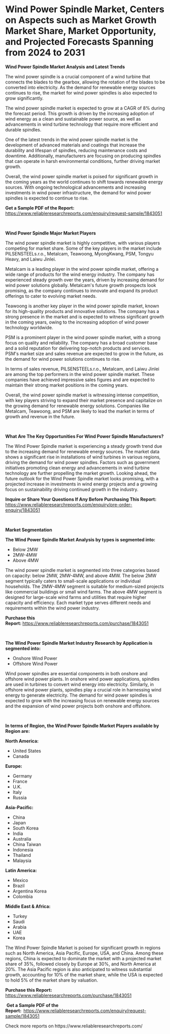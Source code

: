 <p><h1>Wind Power Spindle Market, Centers on Aspects such as Market Growth Market Share, Market Opportunity, and Projected Forecasts Spanning from 2024 to 2031</h1></p><p><strong>Wind Power Spindle Market Analysis and Latest Trends</strong></p>
<p><p>The wind power spindle is a crucial component of a wind turbine that connects the blades to the gearbox, allowing the rotation of the blades to be converted into electricity. As the demand for renewable energy sources continues to rise, the market for wind power spindles is also expected to grow significantly.</p><p>The wind power spindle market is expected to grow at a CAGR of 8% during the forecast period. This growth is driven by the increasing adoption of wind energy as a clean and sustainable power source, as well as advancements in wind turbine technology that require more efficient and durable spindles.</p><p>One of the latest trends in the wind power spindle market is the development of advanced materials and coatings that increase the durability and lifespan of spindles, reducing maintenance costs and downtime. Additionally, manufacturers are focusing on producing spindles that can operate in harsh environmental conditions, further driving market growth.</p><p>Overall, the wind power spindle market is poised for significant growth in the coming years as the world continues to shift towards renewable energy sources. With ongoing technological advancements and increasing investments in wind power infrastructure, the demand for wind power spindles is expected to continue to rise.</p></p>
<p><strong>Get a Sample PDF of the Report:&nbsp;</strong> <a href="https://www.reliableresearchreports.com/enquiry/request-sample/1843051">https://www.reliableresearchreports.com/enquiry/request-sample/1843051</a></p>
<p>&nbsp;</p>
<p><strong>Wind Power Spindle Major Market Players</strong></p>
<p><p>The wind power spindle market is highly competitive, with various players competing for market share. Some of the key players in the market include PILSENSTEELs.r.o., Metalcam, Teawoong, MyongKwang, PSM, Tongyu Heavy, and Laiwu Jinlei.</p><p>Metalcam is a leading player in the wind power spindle market, offering a wide range of products for the wind energy industry. The company has experienced steady growth over the years, driven by increasing demand for wind power solutions globally. Metalcam's future growth prospects look promising, as the company continues to innovate and expand its product offerings to cater to evolving market needs.</p><p>Teawoong is another key player in the wind power spindle market, known for its high-quality products and innovative solutions. The company has a strong presence in the market and is expected to witness significant growth in the coming years, owing to the increasing adoption of wind power technology worldwide.</p><p>PSM is a prominent player in the wind power spindle market, with a strong focus on quality and reliability. The company has a broad customer base and a solid reputation for delivering top-notch products and services. PSM's market size and sales revenue are expected to grow in the future, as the demand for wind power solutions continues to rise.</p><p>In terms of sales revenue, PILSENSTEELs.r.o., Metalcam, and Laiwu Jinlei are among the top performers in the wind power spindle market. These companies have achieved impressive sales figures and are expected to maintain their strong market positions in the coming years.</p><p>Overall, the wind power spindle market is witnessing intense competition, with key players striving to expand their market presence and capitalize on the growing demand for renewable energy solutions. Companies like Metalcam, Teawoong, and PSM are likely to lead the market in terms of growth and revenue in the future.</p></p>
<p>&nbsp;</p>
<p><strong>What Are The Key Opportunities For Wind Power Spindle Manufacturers?</strong></p>
<p><p>The Wind Power Spindle market is experiencing a steady growth trend due to the increasing demand for renewable energy sources. The market data shows a significant rise in installations of wind turbines in various regions, driving the demand for wind power spindles. Factors such as government initiatives promoting clean energy and advancements in wind turbine technology are further propelling the market growth. Looking ahead, the future outlook for the Wind Power Spindle market looks promising, with a projected increase in investments in wind energy projects and a growing focus on sustainability driving continued growth in the industry.</p></p>
<p><strong>Inquire or Share Your Questions If Any Before Purchasing This Report:</strong> <a href="https://www.reliableresearchreports.com/enquiry/pre-order-enquiry/1843051">https://www.reliableresearchreports.com/enquiry/pre-order-enquiry/1843051</a></p>
<p>&nbsp;</p>
<p><strong>Market Segmentation</strong></p>
<p><strong>The Wind Power Spindle Market Analysis by types is segmented into:</strong></p>
<p><ul><li>Below 2MW</li><li>2MW-4MW</li><li>Above 4MW</li></ul></p>
<p><p>The wind power spindle market is segmented into three categories based on capacity: below 2MW, 2MW-4MW, and above 4MW. The below 2MW segment typically caters to small-scale applications or individual households. The 2MW-4MW segment is suitable for medium-sized projects like commercial buildings or small wind farms. The above 4MW segment is designed for large-scale wind farms and utilities that require higher capacity and efficiency. Each market type serves different needs and requirements within the wind power industry.</p></p>
<p><strong>Purchase this Report:&nbsp;</strong><a href="https://www.reliableresearchreports.com/purchase/1843051">https://www.reliableresearchreports.com/purchase/1843051</a></p>
<p>&nbsp;</p>
<p><strong>The Wind Power Spindle Market Industry Research by Application is segmented into:</strong></p>
<p><ul><li>Onshore Wind Power</li><li>Offshore Wind Power</li></ul></p>
<p><p>Wind power spindles are essential components in both onshore and offshore wind power plants. In onshore wind power applications, spindles are used in turbines to convert wind energy into electricity. Similarly, in offshore wind power plants, spindles play a crucial role in harnessing wind energy to generate electricity. The demand for wind power spindles is expected to grow with the increasing focus on renewable energy sources and the expansion of wind power projects both onshore and offshore.</p></p>
<p>&nbsp;</p>
<p><strong>In terms of Region, the Wind Power Spindle Market Players available by Region are:</strong></p>
<p>
    <p> <strong> North America: </strong>
        <ul>
            <li>United States</li>
            <li>Canada</li>
        </ul>
        </p> 
    <p> <strong> Europe: </strong>
        <ul>
            <li>Germany</li>
            <li>France</li>
            <li>U.K.</li>
            <li>Italy</li>
            <li>Russia</li>
        </ul>
        </p> 
    <p> <strong> Asia-Pacific: </strong>
        <ul>
            <li>China</li>
            <li>Japan</li>
            <li>South Korea</li>
            <li>India</li>
            <li>Australia</li>
            <li>China Taiwan</li>
            <li>Indonesia</li>
            <li>Thailand</li>
            <li>Malaysia</li>
        </ul>
        </p> 
    <p> <strong> Latin America: </strong>
        <ul>
            <li>Mexico</li>
            <li>Brazil</li>
            <li>Argentina Korea</li>
            <li>Colombia</li>
        </ul>
        </p> 
    <p> <strong> Middle East & Africa: </strong>
        <ul>
            <li>Turkey</li>
            <li>Saudi</li>
            <li>Arabia</li>
            <li>UAE</li>
            <li>Korea</li>
        </ul>
    </p>
    </p>
<p><p>The Wind Power Spindle Market is poised for significant growth in regions such as North America, Asia Pacific, Europe, USA, and China. Among these regions, China is expected to dominate the market with a projected market share of 35%, followed closely by Europe at 30%, and North America at 20%. The Asia Pacific region is also anticipated to witness substantial growth, accounting for 10% of the market share, while the USA is expected to hold 5% of the market share by valuation.</p></p>
<p><strong>Purchase this Report: </strong><a href="https://www.reliableresearchreports.com/purchase/1843051">https://www.reliableresearchreports.com/purchase/1843051</a></p>
<p>&nbsp;<strong>Get a Sample PDF of the Report:&nbsp;&nbsp;</strong><a href="https://www.reliableresearchreports.com/enquiry/request-sample/1843051">https://www.reliableresearchreports.com/enquiry/request-sample/1843051</a></p>
<p><strong></strong></p>
<p>Check more reports on https://www.reliableresearchreports.com/</p>